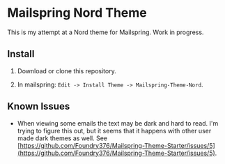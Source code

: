 # Mailspring Nord Theme

This is my attempt at a Nord theme for Mailspring. Work in progress.

## Install

1. Download or clone this repository.

2. In mailspring: `Edit -> Install Theme -> Mailspring-Theme-Nord`.

## Known Issues

- When viewing some emails the text may be dark and hard to read. I'm trying to figure this out, but it seems that it happens with other user made dark themes as well. See [https://github.com/Foundry376/Mailspring-Theme-Starter/issues/5](https://github.com/Foundry376/Mailspring-Theme-Starter/issues/5).
